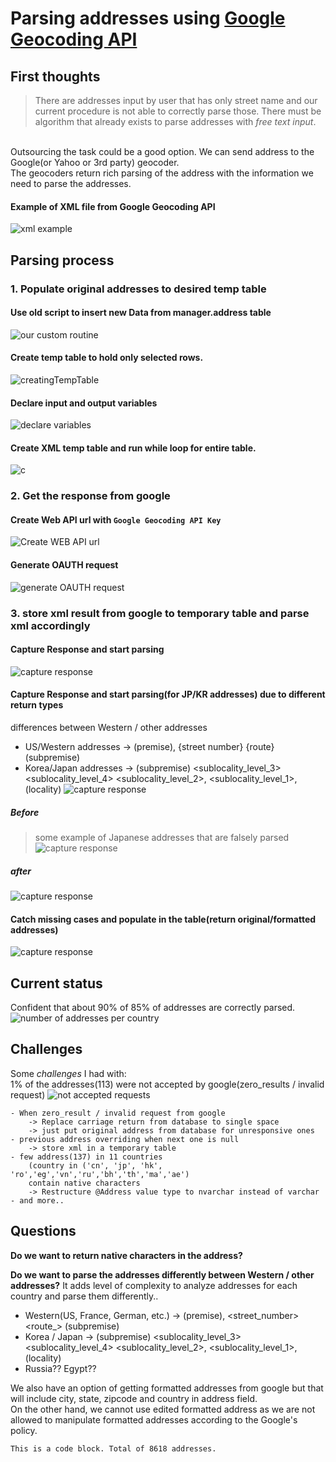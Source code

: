 # Parsing addresses using [Google Geocoding API](https://developers.google.com/maps/documentation/geocoding/intro)

## First thoughts
>There are addresses input by user that has only street name and our current procedure is not able to correctly parse those. There must be algorithm that already exists to parse addresses with *free text input*.
<br />
Outsourcing the task could be a good option. We can send address to the Google(or Yahoo or 3rd party) geocoder.
<br />
The geocoders return rich parsing of the address with the information we need to parse the addresses.
<br />

#### Example of **XML** file from Google Geocoding API
<!--<p align ="center"><img src="/screenShots/xmlExample.PNG"></p>-->
![xml example](/screenShots/xmlExample.png)

## Parsing process

### 1. Populate original addresses to desired temp table
#### Use old script to insert new Data from manager.address table
![our custom routine](/screenShots/customRoutine.PNG)
#### Create temp table to hold only selected rows.
![creatingTempTable](/screenShots/creatingTempTable.PNG)
#### Declare input and output variables
![declare variables](/screenShots/declareVariables.PNG)
#### Create XML temp table and run while loop for entire table.
![c](/screenShots/createXMLtempTableRunWhileLoop.PNG)

### 2. Get the response from google
#### Create Web API url with `Google Geocoding API Key`
![Create WEB API url](/screenShots/BuildAPIurl.PNG)
#### Generate OAUTH request
![generate OAUTH request](/screenShots/generateOauthRequest.PNG)

### 3. store xml result from google to temporary table and parse xml accordingly
#### Capture Response and start parsing
![capture response](/screenShots/parsingWestern.PNG)
#### Capture Response and start parsing(for JP/KR addresses) due to different return types
differences between Western / other addresses
* US/Western addresses -> (premise), {street number} {route} (subpremise)
* Korea/Japan addresses -> (subpremise) <sublocality_level_3> <sublocality_level_4> <sublocality_level_2>, <sublocality_level_1>, (locality)
![capture response](/screenShots/caputreResponse.PNG)
##### Before
>some example of Japanese addresses that are falsely parsed
![capture response](/screenShots/previousJapan.PNG)
##### after
![capture response](/screenShots/improvedJapan.PNG)

#### Catch missing cases and populate in the table(return original/formatted addresses)
![capture response](/screenShots/missingCasesUpdateTable.PNG)

## Current status
Confident that about 90% of 85% of addresses are correctly parsed.
![number of addresses per country](/screenShots/numberOfAddressPerCountry.PNG)

## Challenges
Some *challenges* I had with:
<br>
1% of the addresses(113) were not accepted by google(zero_results / invalid request)
![not accepted requests](/screenShots/notAcceptedRequests.PNG)

	- When zero_result / invalid request from google
		-> Replace carriage return from database to single space
		-> just put original address from database for unresponsive ones
	- previous address overriding when next one is null
		-> store xml in a temporary table
	- few address(137) in 11 countries
		(country in ('cn', 'jp', 'hk', 'ro','eg','vn','ru','bh','th','ma','ae')
		contain native characters
		-> Restructure @Address value type to nvarchar instead of varchar
	- and more..




## Questions
**Do we want to return native characters in the address?**

**Do we want to parse the addresses differently between Western / other addresses?**
It adds level of complexity to analyze addresses for each country and parse them differently..
- Western(US, France, German, etc.) -> (premise), <street_number> <route_> (subpremise)
- Korea / Japan -> (subpremise) <sublocality_level_3> <sublocality_level_4> <sublocality_level_2>, <sublocality_level_1>, (locality)
- Russia?? Egypt??

We also have an option of getting formatted addresses from google but that will include city, state, zipcode and country in address field.
<br>
On the other hand, we cannot use edited formatted address as we are not allowed to manipulate formatted addresses according to the Google's policy.

<pre><code>This is a code block. Total of 8618 addresses.
</code></pre>
